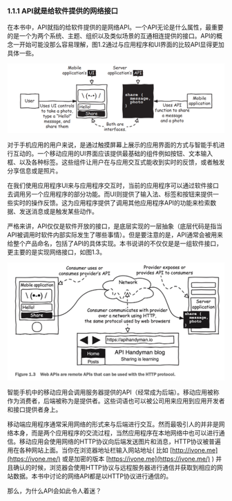 ### 1.1.1 API就是给软件提供的网络接口



在本书中，API就指的给软件提供的是网络API。一个API无论是什么属性，最重要的是一个为两个系统、主题、组织以及类似场景的互通相连提供的接口。API的概念一开始可能没那么容易理解，图1.2通过与应用程序和UI界面的比较API显得更加具体一些。

![1.1.2](../../assets/images/1.2.png)

对于手机应用的用户来说，是通过触摸屏幕上展示的应用界面的方式与智能手机进行互动的。一个移动应用的UI界面应该提供最基础的组件例如按钮、文本输入框、以及各种标签。这些组件让用户在与应用交互式能收到实时的反馈，或者触发分享信息或是照片。



在我们使用应用程序UI来与应用程序交互时，当前的应用程序可以通过软件接口去调用另一个应用程序的部分功能。而UI则提供了输入法、标签和按钮来提供一些实时的操作反馈。这为应用程序提供了调用其他应用程序API的功能来检索数据、发送消息或是触发某些动作。



严格来讲，API仅仅是软件开放的接口，是底层实现的一层抽象（底层代码是指当API被调用时软件内部实际发生了哪些事情）。但是要注意的是，API通常会被用来给整个产品命名，包括了API的具体实现。本书说讲的不仅仅是是一组软件接口，更主要的是实现网络接口，如图1.3。



![1.1.2](../../assets/images/1.3.jpg)



智能手机中的移动应用会调用服务器提供的API（经常成为后端）。移动应用被称作为消费者，后端被称为是提供者。这些词语也可以被公司用来应用到应用开发者和接口提供者身上。



移动端应用程序通常采用网络的形式来与后端进行交互。然而最吸引人的并非是网络本身，而是两个应用程序的交流过程，当然应用程序在本地网络中也可以进行通信。移动应用会使用网络的HTTP协议向后端发送图片和消息，HTTP协议被普遍用在各种网站上面。当你在浏览器地址栏输入网站地址( 比如 [http://ivone.me](https://ivone.me/) 或是加密的版本 [https://ivone.me](https://ivone.me/) ) 并且确认的时候，浏览器会使用HTTP协议与远程服务器进行通信并获取到相应的网站数据。本书中讨论的网络API都是以HTTP协议进行通信的。



那么，为什么API会如此令人着迷？
